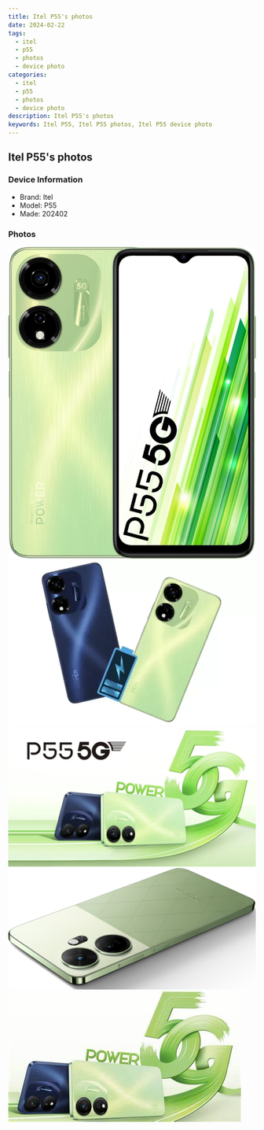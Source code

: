 ```yaml
---
title: Itel P55's photos
date: 2024-02-22
tags: 
  - itel
  - p55
  - photos
  - device photo
categories: 
  - itel
  - p55
  - photos
  - device photo
description: Itel P55's photos
keywords: Itel P55, Itel P55 photos, Itel P55 device photo
---
```


## Itel P55's photos

### Device Information

- Brand: Itel
- Model: P55
- Made: 202402

### Photos

![/images/best-assets/devices/itel/itel-p55/1.jpg](/images/best-assets/devices/itel/itel-p55/1.jpg)
![/images/best-assets/devices/itel/itel-p55/2.jpg](/images/best-assets/devices/itel/itel-p55/2.jpg)
![/images/best-assets/devices/itel/itel-p55/3.jpg](/images/best-assets/devices/itel/itel-p55/3.jpg)
![/images/best-assets/devices/itel/itel-p55/4.jpg](/images/best-assets/devices/itel/itel-p55/4.jpg)
![/images/best-assets/devices/itel/itel-p55/5.jpg](/images/best-assets/devices/itel/itel-p55/5.jpg)
